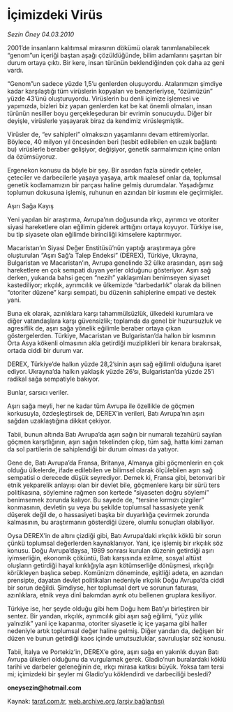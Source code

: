 # İçimizdeki Virüs

*Sezin Öney 04.03.2010*

<div class="yazi">
<p>2001’de insanların kalıtımsal mirasının dökümü olarak tanımlanabilecek “genom”un içeriği baştan aşağı çözüldüğünde, bilim adamlarını şaşırtan bir durum ortaya çıktı. Bir kere, insan türünün beklendiğinden çok daha az geni vardı.</p>
<p>“Genom”un sadece yüzde 1,5’u genlerden oluşuyordu. Atalarımızın şimdiye kadar karşılaştığı tüm virüslerin kopyaları ve benzerleriyse, “özümüzün” yüzde 43’ünü oluşturuyordu. Virüslerin bu denli içimize işlemesi ve yapımızda, bizleri biz yapan genlerden kat be kat önemli olmaları, insan türünün nesiller boyu gerçekleşeduran bir evrimin sonucuydu. Diğer bir deyişle, virüslerle yaşayarak biraz da kendimiz virüsleşmiştik.</p>
<p>Virüsler de, “ev sahipleri” olmaksızın yaşamlarını devam ettiremiyorlar. Böylece, 40 milyon yıl öncesinden beri (tesbit edilebilen en uzak bağlantı bu) virüslerle beraber gelişiyor, değişiyor, genetik sarmalımızın içine onları da özümsüyoruz.</p>
<p>Ergenekon konusu da böyle bir şey. Bir asırdan fazla süredir çeteler, çeteciler ve darbecilerle yaşaya yaşaya, artık maalesef onlar da, toplumsal genetik kodlamamızın bir parçası haline gelmiş durumdalar. Yaşadığımız toplumun dokusuna işlemiş, ruhunun en azından bir kısmını ele geçirmişler.</p>
<p>Aşırı Sağa Kayış</p>
<p>Yeni yapılan bir araştırma, Avrupa’nın doğusunda ırkçı, ayırımcı ve otoriter siyasi hareketlere olan eğilimin giderek arttığını ortaya koyuyor. Türkiye ise, bu tip siyasete olan eğilimde birinciliği kimselere kaptırmıyor.</p>
<p>Macaristan’ın Siyasi Değer Enstitüsü’nün yaptığı araştırmaya göre oluşturulan “Aşırı Sağ’a Talep Endeksi” (DEREX), Türkiye, Ukrayna, Bulgaristan ve Macaristan’ın, Avrupa genelinde 32 ülke arasından, aşırı sağ hareketlere en çok sempati duyan yerler olduğunu gösteriyor. Aşırı sağ derken, yukarıda bahsi geçen “nezih” yaklaşımları benimseyen siyaset kastediliyor; ırkçılık, ayrımcılık ve ülkemizde “darbedarlık” olarak da bilinen “otoriter düzene” karşı sempati, bu düzenin sahiplerine empati ve destek yani.</p>
<p>Buna ek olarak, azınlıklara karşı tahammülsüzlük, ülkedeki kurumlara ve diğer vatandaşlara karşı güvensizlik; toplamda da genel bir huzursuzluk ve agresiflik de, aşırı sağa yönelik eğilimle beraber ortaya çıkan göstergelerden. Türkiye, Macaristan ve Bulgaristan’da halkın bir kısmının Orta Asya kökenli olmasının akla getirdiği muziplikleri bir kenara bırakırsak, ortada ciddi bir durum var.</p>
<p>DEREX, Türkiye’de halkın yüzde 28,2’sinin aşırı sağ eğilimli olduğuna işaret ediyor. Ukrayna’da halkın yaklaşık yüzde 26’sı, Bulgaristan’da yüzde 25’i radikal sağa sempatiyle bakıyor.</p>
<p>Bunlar, sarsıcı veriler.</p>
<p>Aşırı sağa meyli, her ne kadar tüm Avrupa ile özellikle de göçmen korkusuyla, özdeşleştirsek de, DEREX’in verileri, Batı Avrupa’nın aşırı sağdan uzaklaştığına dikkat çekiyor.</p>
<p>Tabii, bunun altında Batı Avrupa’da aşırı sağın bir numaralı tezahürü sayılan göçmen karşıtlığının, aşırı sağın tekelinden çıkıp, tüm sağ, hatta kimi zaman da sol partilerin de sahiplendiği bir durum olması da yatıyor.</p>
<p>Gene de, Batı Avrupa’da Fransa, Britanya, Almanya gibi göçmenlerin en çok olduğu ülkelerde, ifade edilebilen ve bilimsel olarak ölçülebilen aşırı sağ sempatisi o derecede düşük seyrediyor. Demek ki, Fransa gibi, betonvari bir etnik yekparelik anlayışı olan bir devlet bile, göçmenlere karşı bir sürü ters politikasına, söylemine rağmen son kertede “siyaseten doğru söylemi” benimsemek zorunda kalıyor. Bu sayede de, “tersine kırmızı çizgiler” konmasının, devletin şu veya bu şekilde toplumsal hassasiyete yenik düşerek değil de, o hassasiyeti başka bir duyarlılığa çevirmek zorunda kalmasının, bu araştırmanın gösterdiği üzere, olumlu sonuçları olabiliyor.</p>
<p>Oysa DEREX’in de altını çizdiği gibi, Batı Avrupa’daki ırkçılık köklü bir sorun çünkü toplumsal değerlerden kaynaklanıyor. Yani, içe işlemiş bir ırkçılık söz konusu. Doğu Avrupa’daysa, 1989 sonrası kurulan düzenin getirdiği aşırı iyimserliğin, ekonomik çöküntü, Batı karşısında ezilme, sosyal altüst oluşların getirdiği hayal kırıklığıyla aşırı kötümserliğe dönüşmesi, ırkçılığı körükleyen başlıca sebep. Komünizm döneminde, eşitliği adeta, en azından prensipte, dayatan devlet politikaları nedeniyle ırkçılık Doğu Avrupa’da ciddi bir sorun değildi. Şimdiyse, her toplumsal dert ve sorunun faturası, azınlıklara, etnik veya dinî bakımdan ayrık otu bellenen gruplara kesiliyor.</p>
<p>Türkiye ise, her şeyde olduğu gibi hem Doğu hem Batı’yı birleştiren bir sentez. Bir yandan, ırkçılık, ayrımcılık gibi aşırı sağ eğilimi, “yüz yıllık yalnızlık” yani içe kapanma, otoriter siyasetle iç içe yaşama gibi haller nedeniyle artık toplumsal değer haline gelmiş. Diğer yandan da, değişen bir düzen ve bunun getirdiği kaos içinde umutsuzluklar, savruluşlar söz konusu.</p>
<p>Tabii, İtalya ve Portekiz’in, DEREX’e göre, aşırı sağa en yakınlık duyan Batı Avrupa ülkeleri olduğunu da vurgulamak gerek. Gladio’nun buralardaki köklü tarihi ve darbeler geleneğinin de, ırkçı mirasa katkısı büyük. Yoksa tam tersi mi; içimizdeki bir şeyler mi Gladio’yu köklendirdi ve darbeciliği besledi?</p><b>
<p>oneysezin@hotmail.com</p></b></div>

Kaynak: [taraf.com.tr](m), [web.archive.org (arşiv bağlantısı)](http://web.archive.org/web/20100519050929/http://taraf.com.tr:80/sezin-oney/makale-icimizdeki-virus.htm)

